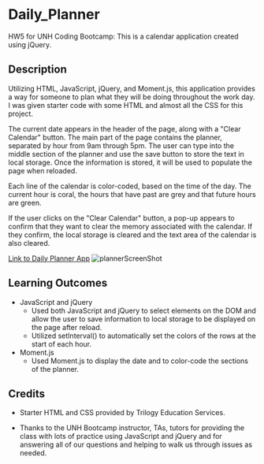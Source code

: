# Daily_Planner
HW5 for UNH Coding Bootcamp: This is a calendar application created using jQuery.

## Description

Utilizing HTML, JavaScript, jQuery, and Moment.js, this application provides a way for someone to plan what they will be doing throughout the work day. I was given  starter code with some HTML and almost all the CSS for this project.

The current date appears in the header of the page, along with a "Clear Calendar" button. The main part of the page contains the planner, separated by hour from 9am through 5pm. The user can type into the middle section of the planner and use the save button to store the text in local storage. Once the information is stored, it will be used to populate the page when reloaded. 

Each line of the calendar is color-coded, based on the time of the day. The current hour is coral, the hours that have past are grey and that future hours are green.

If the user clicks on the "Clear Calendar" button, a pop-up appears to confirm that they want to clear the memory associated with the calendar. If they confirm, the local storage is cleared and the text area of the calendar is also cleared.

[Link to Daily Planner App](https://livesinroom29.github.io/Daily_Planner/)
![plannerScreenShot](https://user-images.githubusercontent.com/61219066/88470911-61f22500-ced0-11ea-8bd9-a5e13c6a4a6d.jpg)


## Learning Outcomes

* JavaScript and jQuery
  * Used both JavaScript and jQuery to select elements on the DOM and allow the user to save information to local storage to be displayed on the page after reload.
  * Utilized setInterval() to automatically set the colors of the rows at the start of each hour.
* Moment.js
  * Used Moment.js to display the date and to color-code the sections of the planner.


## Credits

* Starter HTML and CSS provided by Trilogy Education Services.

* Thanks to the UNH Bootcamp instructor, TAs, tutors for providing the class with lots of practice using JavaScript and jQuery and for answering all of our questions and helping to walk us through issues as needed.
